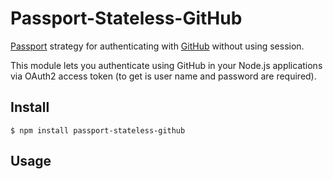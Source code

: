 # Passport-Stateless-GitHub

[Passport](http://passportjs.org/) strategy for authenticating with [GitHub](https://github.com/)
without using session.

This module lets you authenticate using GitHub in your Node.js applications via OAuth2 access token (to get is user name and password are required).


## Install

    $ npm install passport-stateless-github

## Usage